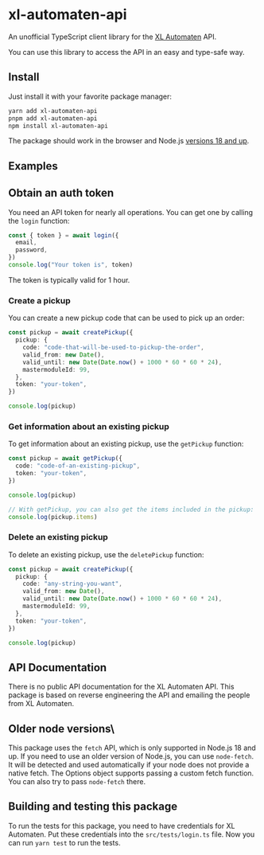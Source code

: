 # xl-automaten-api

An unofficial TypeScript client library for the [XL Automaten](https://xl-automaten.de/) API.

You can use this library to access the API in an easy and type-safe way.

## Install

Just install it with your favorite package manager:

```bash
yarn add xl-automaten-api
pnpm add xl-automaten-api
npm install xl-automaten-api
```

The package should work in the browser and Node.js [versions 18 and up](#older-node-versions).

## Examples

## Obtain an auth token

You need an API token for nearly all operations. You can get one by calling the `login` function:

```typescript
const { token } = await login({
  email,
  password,
})
console.log("Your token is", token)
```

The token is typically valid for 1 hour.

### Create a pickup

You can create a new pickup code that can be used to pick up an order:

```typescript
const pickup = await createPickup({
  pickup: {
    code: "code-that-will-be-used-to-pickup-the-order",
    valid_from: new Date(),
    valid_until: new Date(Date.now() + 1000 * 60 * 60 * 24),
    mastermoduleId: 99,
  },
  token: "your-token",
})

console.log(pickup)
```

### Get information about an existing pickup

To get information about an existing pickup, use the `getPickup` function:

```typescript
const pickup = await getPickup({
  code: "code-of-an-existing-pickup",
  token: "your-token",
})

console.log(pickup)

// With getPickup, you can also get the items included in the pickup:
console.log(pickup.items)
```

### Delete an existing pickup

To delete an existing pickup, use the `deletePickup` function:

```typescript
const pickup = await createPickup({
  pickup: {
    code: "any-string-you-want",
    valid_from: new Date(),
    valid_until: new Date(Date.now() + 1000 * 60 * 60 * 24),
    mastermoduleId: 99,
  },
  token: "your-token",
})

console.log(pickup)
```

## API Documentation

There is no public API documentation for the XL Automaten API. This package is based on reverse engineering the API and
emailing the people from XL Automaten.

## Older node versions\

This package uses the `fetch` API, which is only supported in Node.js 18 and up. If you need to use an older version of
Node.js, you can use `node-fetch`. It will be detected and used automatically if your node does not provide a native
fetch. The Options object supports passing a custom fetch function. You can also try to pass `node-fetch` there.

## Building and testing this package

To run the tests for this package, you need to have credentials for XL Automaten. Put these credentials into the
`src/tests/login.ts` file. Now you can run `yarn test` to run the tests.
